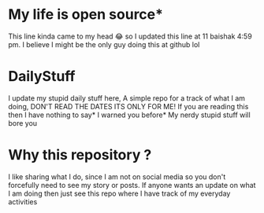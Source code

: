 # My life is open source* 
This line kinda came to my head 😂 so I updated this line at 11 baishak 4:59 pm.
I believe I might be the only guy doing this at github lol

# DailyStuff
I update my stupid daily stuff here, A simple repo for a track of what I am doing, DON'T READ THE DATES ITS ONLY FOR ME!
If you are reading this then I have nothing to say* I warned you before* My nerdy stupid stuff will bore you 

# Why this repository ?
I like sharing what I do, since I am not on social media so you don't forcefully need to see my story or posts.
If anyone wants an update on what I am doing then just see this repo where I have track of my everyday activities
